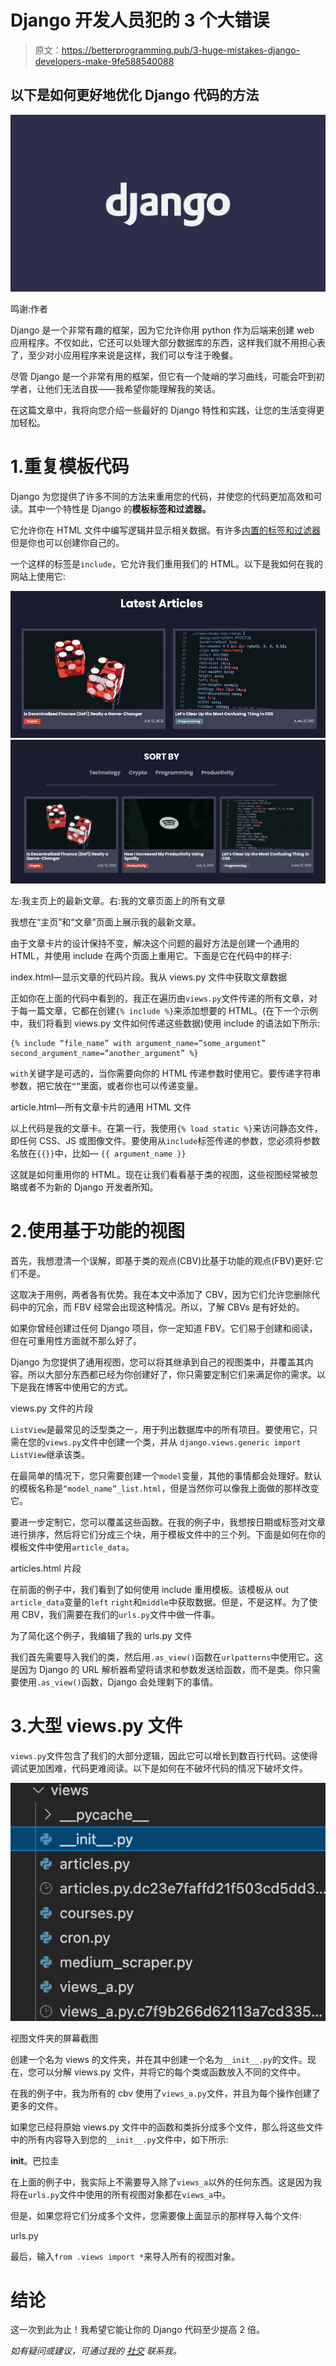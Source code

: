 # Django 开发人员犯的 3 个大错误

> 原文：<https://betterprogramming.pub/3-huge-mistakes-django-developers-make-9fe588540088>

## 以下是如何更好地优化 Django 代码的方法

![](img/15bc53bd5b192324f1a7381dce5ba81d.png)

鸣谢:作者

Django 是一个非常有趣的框架，因为它允许你用 python 作为后端来创建 web 应用程序。不仅如此，它还可以处理大部分数据库的东西，这样我们就不用担心表了，至少对小应用程序来说是这样，我们可以专注于晚餐。

尽管 Django 是一个非常有用的框架，但它有一个陡峭的学习曲线，可能会吓到初学者，让他们无法自拔——我希望你能理解我的笑话。

在这篇文章中，我将向您介绍一些最好的 Django 特性和实践，让您的生活变得更加轻松。

# 1.重复模板代码

Django 为您提供了许多不同的方法来重用您的代码，并使您的代码更加高效和可读。其中一个特性是 Django 的**模板标签和过滤器。**

它允许你在 HTML 文件中编写逻辑并显示相关数据。有许多[内置的标签和过滤器](https://docs.djangoproject.com/en/3.2/ref/templates/builtins/)但是你也可以创建你自己的。

一个这样的标签是`include`，它允许我们重用我们的 HTML。以下是我如何在我的网站上使用它:

![](img/ba3944d3ae5ea227ad414439b12f308c.png)![](img/ba5d12efba1a51f4c028d9bd3b21ead7.png)

左:我主页上的最新文章。右:我的文章页面上的所有文章

我想在“主页”和“文章”页面上展示我的最新文章。

由于文章卡片的设计保持不变，解决这个问题的最好方法是创建一个通用的 HTML，并使用 include 在两个页面上重用它。下面是它在代码中的样子:

index.html—显示文章的代码片段。我从 views.py 文件中获取文章数据

正如你在上面的代码中看到的，我正在遍历由`views.py`文件传递的所有文章，对于每一篇文章，它都在创建`{% include %}`来添加想要的 HTML。(在下一个示例中，我们将看到 views.py 文件如何传递这些数据)使用 include 的语法如下所示:

```
{% include “file_name” with argument_name=”some_argument” second_argument_name=”another_argument” %} 
```

`with`关键字是可选的，当你需要向你的 HTML 传递参数时使用它。要传递字符串参数，把它放在`“”`里面，或者你也可以传递变量。

article.html—所有文章卡片的通用 HTML 文件

以上代码是我的文章卡。在第一行，我使用`{% load static %}`来访问静态文件，即任何 CSS、JS 或图像文件。要使用从`include`标签传递的参数，您必须将参数名放在`{{}}`中，比如— `{{ argument_name }}`

这就是如何重用你的 HTML。现在让我们看看基于类的视图，这些视图经常被忽略或者不为新的 Django 开发者所知。

# 2.使用基于功能的视图

首先，我想澄清一个误解，即基于类的观点(CBV)比基于功能的观点(FBV)更好:它们不是。

这取决于用例，两者各有优势。我在本文中添加了 CBV，因为它们允许您删除代码中的冗余，而 FBV 经常会出现这种情况。所以，了解 CBVs 是有好处的。

如果你曾经创建过任何 Django 项目，你一定知道 FBV。它们易于创建和阅读，但在可重用性方面就不那么好了。

Django 为您提供了通用视图，您可以将其继承到自己的视图类中，并覆盖其内容。所以大部分东西都已经为你创建好了，你只需要定制它们来满足你的需求。以下是我在博客中使用它的方式。

views.py 文件的片段

`ListView`是最常见的泛型类之一，用于列出数据库中的所有项目。要使用它，只需在您的`views.py`文件中创建一个类，并从 `django.views.generic import ListView`继承该类。

在最简单的情况下，您只需要创建一个`model`变量，其他的事情都会处理好。默认的模板名称是`“model_name”_list.html`，但是当然你可以像我上面做的那样改变它。

要进一步定制它，您可以覆盖这些函数。在我的例子中，我想按日期或标签对文章进行排序，然后将它们分成三个块，用于模板文件中的三个列。下面是如何在你的模板文件中使用`article_data`。

articles.html 片段

在前面的例子中，我们看到了如何使用 include 重用模板。该模板从 out `article_data`变量的`left` `right`和`middle`中获取数据。但是，不是这样。为了使用 CBV，我们需要在我们的`urls.py`文件中做一件事。

为了简化这个例子，我编辑了我的 urls.py 文件

我们首先需要导入我们的类，然后用`.as_view()`函数在`urlpatterns`中使用它。这是因为 Django 的 URL 解析器希望将请求和参数发送给函数，而不是类。你只需要使用`.as_view()`函数，Django 会处理剩下的事情。

# 3.大型 views.py 文件

`views.py`文件包含了我们的大部分逻辑，因此它可以增长到数百行代码。这使得调试更加困难，代码更难阅读。以下是如何在不破坏代码的情况下破坏文件。

![](img/6e7df281135d13e861702f637c386110.png)

视图文件夹的屏幕截图

创建一个名为 views 的文件夹，并在其中创建一个名为`__init__.py`的文件。现在，您可以分解 views.py 文件，并将它的每个类或函数放入不同的文件中。

在我的例子中，我为所有的 cbv 使用了`views_a.py`文件，并且为每个操作创建了更多的文件。

如果您已经将原始 views.py 文件中的函数和类拆分成多个文件，那么将这些文件中的所有内容导入到您的`__init__.py`文件中，如下所示:

__init__。巴拉圭

在上面的例子中，我实际上不需要导入除了`views_a`以外的任何东西。这是因为我将在`urls.py`文件中使用的所有视图对象都在`views_a`中。

但是，如果您将它们分成多个文件，您需要像上面显示的那样导入每个文件:

urls.py

最后，输入`from .views import *`来导入所有的视图对象。

# 结论

这一次到此为止！我希望它能让你的 Django 代码至少提高 2 倍。

*如有疑问或建议，可通过我的* [*社交*](https://y.at/%F0%9F%92%BB%F0%9F%8E%A5%E2%9C%8D%E2%98%95) *联系我。*